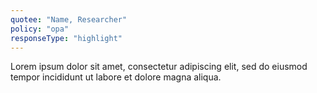 ```yaml
---
quotee: "Name, Researcher"
policy: "opa"
responseType: "highlight"
---
```


Lorem ipsum dolor sit amet, consectetur adipiscing elit, sed do eiusmod tempor incididunt ut labore et dolore magna aliqua.
